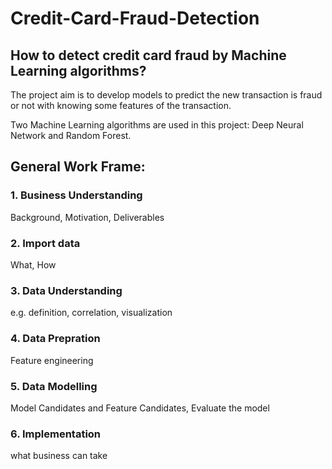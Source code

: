 # Credit-Card-Fraud-Detection

## How to detect credit card fraud by Machine Learning algorithms?

 The project aim is to develop models to predict the new transaction is fraud or not with knowing some features of the transaction.
 
 Two Machine Learning algorithms are used in this project: Deep Neural Network and Random Forest.
 
## General Work Frame:
 
### 1. Business Understanding
Background, Motivation, Deliverables
### 2. Import data 
What, How
### 3. Data Understanding 
e.g. definition, correlation, visualization
### 4. Data Prepration
Feature engineering
### 5. Data Modelling
Model Candidates and Feature Candidates, Evaluate the model
### 6. Implementation
what business can take

